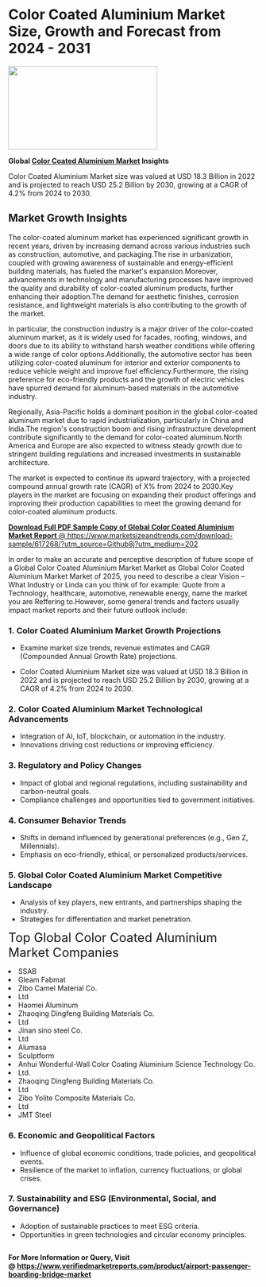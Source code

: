 <H1>Color Coated Aluminium Market Size, Growth and Forecast from 2024 - 2031</H1><img class="aligncenter size-medium wp-image-584254" src="https://thirdeyenews.in/wp-content/uploads/2024/09/Global-Market-Research-300x168.jpeg" alt="" width="300" height="168" /><p><strong>Global&nbsp;<a href="https://www.marketsizeandtrends.com/download-sample/617268/?utm_source=Github8j?utm_medium=202">Color Coated Aluminium Market</a> Insights</strong></p><p>Color Coated Aluminium Market size was valued at USD 18.3 Billion in 2022 and is projected to reach USD 25.2 Billion by 2030, growing at a CAGR of 4.2% from 2024 to 2030.</p><p><h2>Market Growth Insights</h2> <p>The color-coated aluminum market has experienced significant growth in recent years, driven by increasing demand across various industries such as construction, automotive, and packaging.The rise in urbanization, coupled with growing awareness of sustainable and energy-efficient building materials, has fueled the market's expansion.Moreover, advancements in technology and manufacturing processes have improved the quality and durability of color-coated aluminum products, further enhancing their adoption.The demand for aesthetic finishes, corrosion resistance, and lightweight materials is also contributing to the growth of the market.</p> <p><a href="#"></a></p> <p>In particular, the construction industry is a major driver of the color-coated aluminum market, as it is widely used for facades, roofing, windows, and doors due to its ability to withstand harsh weather conditions while offering a wide range of color options.Additionally, the automotive sector has been utilizing color-coated aluminum for interior and exterior components to reduce vehicle weight and improve fuel efficiency.Furthermore, the rising preference for eco-friendly products and the growth of electric vehicles have spurred demand for aluminum-based materials in the automotive industry.</p> <p>Regionally, Asia-Pacific holds a dominant position in the global color-coated aluminum market due to rapid industrialization, particularly in China and India.The region's construction boom and rising infrastructure development contribute significantly to the demand for color-coated aluminum.North America and Europe are also expected to witness steady growth due to stringent building regulations and increased investments in sustainable architecture.</p> <p>The market is expected to continue its upward trajectory, with a projected compound annual growth rate (CAGR) of X% from 2024 to 2030.Key players in the market are focusing on expanding their product offerings and improving their production capabilities to meet the growing demand for color-coated aluminum products.</p> <p><a href="#"></p><p><span class=""><strong>Download Full PDF Sample Copy of Global Color Coated Aluminium Market Report</strong> @ <a href="https://www.marketsizeandtrends.com/download-sample/617268/?utm_source=Github8j?utm_medium=202" target="_blank">https://www.marketsizeandtrends.com/download-sample/617268/?utm_source=Github8j?utm_medium=202</a></span></p><p>In order to make an accurate and perceptive description of future scope of a Global&nbsp;Color Coated Aluminium Market Market as Global&nbsp;Color Coated Aluminium Market Market of 2025, you need to describe a clear Vision &ndash; What Industry or Linda can you think of for example: Quote from a Technology, healthcare, automotive, renewable energy, name the market you are Reffering to.However, some general trends and factors usually impact market reports and their future outlook include:</p><h3>1.&nbsp;<strong>Color Coated Aluminium Market Growth Projections</strong></h3><ul><li>Examine market size trends, revenue estimates and CAGR (Compounded Annual Growth Rate) projections.</li><li><p>Color Coated Aluminium Market size was valued at USD 18.3 Billion in 2022 and is projected to reach USD 25.2 Billion by 2030, growing at a CAGR of 4.2% from 2024 to 2030.</p></li></ul><h3>2.&nbsp;<strong>Color Coated Aluminium Market Technological Advancements</strong></h3><ul><li>Integration of AI, IoT, blockchain, or automation in the industry.</li><li>Innovations driving cost reductions or improving efficiency.</li></ul><h3>3.&nbsp;<strong>Regulatory and Policy Changes</strong></h3><ul><li>Impact of global and regional regulations, including sustainability and carbon-neutral goals.</li><li>Compliance challenges and opportunities tied to government initiatives.</li></ul><h3>4.&nbsp;<strong>Consumer Behavior Trends</strong></h3><ul><li>Shifts in demand influenced by generational preferences (e.g., Gen Z, Millennials).</li><li>Emphasis on eco-friendly, ethical, or personalized products/services.</li></ul><h3>5.&nbsp;<strong>Global Color Coated Aluminium Market Competitive Landscape</strong></h3><ul><li>Analysis of key players, new entrants, and partnerships shaping the industry.</li><li>Strategies for differentiation and market penetration.</li></ul><p data-pm-slice="1 1 []"><span style="color: inherit; font-family: inherit; font-size: 25px;">Top Global Color Coated Aluminium Market Companies</span></p><div class="" data-test-id=""><p><li>SSAB</li><li> Gleam Fabmat</li><li> Zibo Camel Material Co.</li><li> Ltd</li><li> Haomei Aluminum</li><li> Zhaoqing Dingfeng Building Materials Co.</li><li>Ltd</li><li> Jinan sino steel Co.</li><li> Ltd</li><li> Alumasa</li><li> Sculptform</li><li> Anhui Wonderful-Wall Color Coating Aluminium Science Technology Co.</li><li> Ltd.</li><li> Zhaoqing Dingfeng Building Materials Co.</li><li>Ltd</li><li> Zibo Yolite Composite Materials Co.</li><li> Ltd</li><li> JMT Steel</li></p></div><h3>6.&nbsp;<strong>Economic and Geopolitical Factors</strong></h3><ul><li>Influence of global economic conditions, trade policies, and geopolitical events.</li><li>Resilience of the market to inflation, currency fluctuations, or global crises.</li></ul><h3>7.&nbsp;<strong>Sustainability and ESG (Environmental, Social, and Governance)</strong></h3><ul><li>Adoption of sustainable practices to meet ESG criteria.</li><li>Opportunities in green technologies and circular economy principles.</li></ul><h2><strong style="font-size: 14px;">For More Information or Query, Visit @&nbsp;</strong><a style="background-color: #ffffff; font-size: 14px;" href="https://www.marketsizeandtrends.com/report/color-coated-aluminium-market/" target="_blank">https://www.verifiedmarketreports.com/product/airport-passenger-boarding-bridge-market</a></h2>
